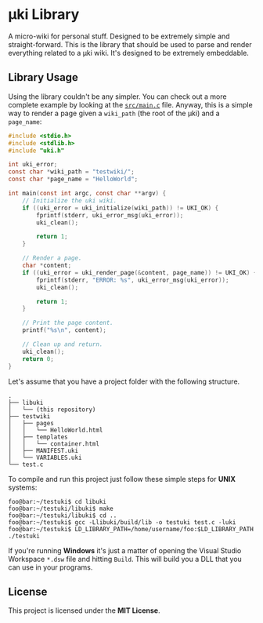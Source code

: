 # μki Library

A micro-wiki for personal stuff. Designed to be extremely simple and
straight-forward. This is the library that should be used to parse and render
everything related to a μki wiki. It's designed to be extremely embeddable.


## Library Usage

Using the library couldn't be any simpler. You can check out a more complete
example by looking at the [`src/main.c`](/src/main.c) file. Anyway, this is
a simple way to render a page given a `wiki_path` (the root of the μki) and
a `page_name`:

```c
#include <stdio.h>
#include <stdlib.h>
#include "uki.h"

int uki_error;
const char *wiki_path = "testwiki/";
const char *page_name = "HelloWorld";

int main(const int argc, const char **argv) {
	// Initialize the uki wiki.
	if ((uki_error = uki_initialize(wiki_path)) != UKI_OK) {
		fprintf(stderr, uki_error_msg(uki_error));
		uki_clean();

		return 1;
	}

	// Render a page.
	char *content;
	if ((uki_error = uki_render_page(&content, page_name)) != UKI_OK) {
		fprintf(stderr, "ERROR: %s", uki_error_msg(uki_error));
		uki_clean();

		return 1;
	}

	// Print the page content.
	printf("%s\n", content);

	// Clean up and return.
	uki_clean();
	return 0;
}
```

Let's assume that you have a project folder with the following structure.

```
.
├── libuki
│   └── (this repository)
├── testwiki
│   ├── pages
│   │   └── HelloWorld.html
│   ├── templates
│   │   └── container.html
│   ├── MANIFEST.uki
│   └── VARIABLES.uki
└── test.c
```

To compile and run this project just follow these simple steps for **UNIX**
systems:

```console
foo@bar:~/testuki$ cd libuki
foo@bar:~/testuki/libuki$ make
foo@bar:~/testuki/libuki$ cd ..
foo@bar:~/testuki$ gcc -Llibuki/build/lib -o testuki test.c -luki
foo@bar:~/testuki$ LD_LIBRARY_PATH=/home/username/foo:$LD_LIBRARY_PATH ./testuki
```

If you're running **Windows** it's just a matter of opening the Visual Studio
Workspace `*.dsw` file and hitting `Build`. This will build you a DLL that
you can use in your programs.


## License

This project is licensed under the **MIT License**.

